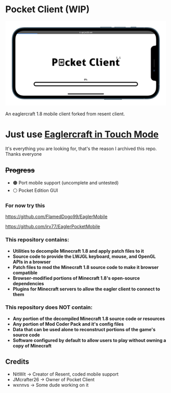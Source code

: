 # Pocket Client (WIP)

![Banner](images/real/2.png)

An eaglercraft 1.8 mobile client forked from resent client.

# Just use [Eaglercraft in Touch Mode](https://eaglercraft.com)

It's everything you are looking for, that's the reason I archived this repo. Thanks everyone

## ~~Progress~~

- 🟠 Port mobile support (uncomplete and untested)
- ⚪ Pocket Edition GUI

### For now try this

<https://github.com/FlamedDogo99/EaglerMobile>

<https://github.com/irv77/EaglerPocketMobile>

### This repository contains:

 - **Utilities to decompile Minecraft 1.8 and apply patch files to it**
 - **Source code to provide the LWJGL keyboard, mouse, and OpenGL APIs in a browser**
 - **Patch files to mod the Minecraft 1.8 source code to make it browser compatible**
 - **Browser-modified portions of Minecraft 1.8's open-source dependencies**
 - **Plugins for Minecraft servers to allow the eagler client to connect to them**

### This repository does NOT contain:

 - **Any portion of the decompiled Minecraft 1.8 source code or resources**
 - **Any portion of Mod Coder Pack and it's config files**
 - **Data that can be used alone to reconstruct portions of the game's source code**
 - **Software configured by default to allow users to play without owning a copy of Minecraft**

 ## Credits

 - NitWit -> Creator of Resent, coded mobile support
 - JMcrafter26 -> Owner of Pocket Client
 - wxnnvs -> Some dude working on it
